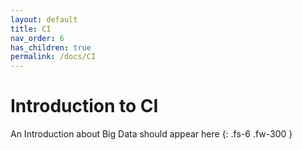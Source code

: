 ```yaml
---
layout: default
title: CI
nav_order: 6
has_children: true
permalink: /docs/CI
---
```


# Introduction to CI

An Introduction about Big Data should appear here
{: .fs-6 .fw-300 }
